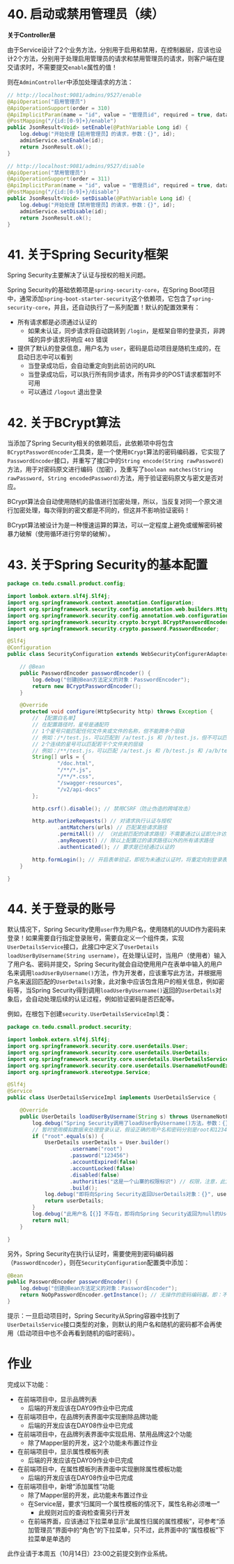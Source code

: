 # 40. 启动或禁用管理员（续）

**关于Controller层**

由于Service设计了2个业务方法，分别用于启用和禁用，在控制器层，应该也设计2个方法，分别用于处理启用管理员的请求和禁用管理员的请求，则客户端在提交请求时，不需要提交`enable`属性的值！

则在`AdminController`中添加处理请求的方法：

```java
// http://localhost:9081/admins/9527/enable
@ApiOperation("启用管理员")
@ApiOperationSupport(order = 310)
@ApiImplicitParam(name = "id", value = "管理员id", required = true, dataType = "long")
@PostMapping("/{id:[0-9]+}/enable")
public JsonResult<Void> setEnable(@PathVariable Long id) {
    log.debug("开始处理【启用管理员】的请求，参数：{}", id);
    adminService.setEnable(id);
    return JsonResult.ok();
}

// http://localhost:9081/admins/9527/disable
@ApiOperation("禁用管理员")
@ApiOperationSupport(order = 311)
@ApiImplicitParam(name = "id", value = "管理员id", required = true, dataType = "long")
@PostMapping("/{id:[0-9]+}/disable")
public JsonResult<Void> setDisable(@PathVariable Long id) {
    log.debug("开始处理【禁用管理员】的请求，参数：{}", id);
    adminService.setDisable(id);
    return JsonResult.ok();
}
```

# 41. 关于Spring Security框架

Spring Security主要解决了认证与授权的相关问题。

Spring Security的基础依赖项是`spring-security-core`，在Spring Boot项目中，通常添加`spring-boot-starter-security`这个依赖项，它包含了`spring-security-core`，并且，还自动执行了一系列配置！默认的配置效果有：

- 所有请求都是必须通过认证的
  - 如果未认证，同步请求将自动跳转到 `/login`，是框架自带的登录页，非跨域的异步请求将响应 `403` 错误
- 提供了默认的登录信息，用户名为 `user`，密码是启动项目是随机生成的，在启动日志中可以看到
  - 当登录成功后，会自动重定向到此前访问的URL
  - 当登录成功后，可以执行所有同步请求，所有异步的POST请求都暂时不可用
  - 可以通过 `/logout` 退出登录

# 42. 关于BCrypt算法

当添加了Spring Security相关的依赖项后，此依赖项中将包含`BCryptPasswordEncoder`工具类，是一个使用`BCrypt`算法的密码编码器，它实现了`PasswordEncoder`接口，并重写了接口中的`String encode(String rawPassword)`方法，用于对密码原文进行编码（加密），及重写了`boolean matches(String rawPassword, String encodedPassword)`方法，用于验证密码原文与密文是否对应。

BCrypt算法会自动使用随机的盐值进行加密处理，所以，当反复对同一个原文进行加密处理，每次得到的密文都是不同的，但这并不影响验证密码！

BCrypt算法被设计为是一种慢速运算的算法，可以一定程度上避免或缓解密码被暴力破解（使用循环进行穷举的破解）。

# 43. 关于Spring Security的基本配置

```java
package cn.tedu.csmall.product.config;

import lombok.extern.slf4j.Slf4j;
import org.springframework.context.annotation.Configuration;
import org.springframework.security.config.annotation.web.builders.HttpSecurity;
import org.springframework.security.config.annotation.web.configuration.WebSecurityConfigurerAdapter;
import org.springframework.security.crypto.bcrypt.BCryptPasswordEncoder;
import org.springframework.security.crypto.password.PasswordEncoder;

@Slf4j
@Configuration
public class SecurityConfiguration extends WebSecurityConfigurerAdapter {

    // @Bean
    public PasswordEncoder passwordEncoder() {
        log.debug("创建@Bean方法定义的对象：PasswordEncoder");
        return new BCryptPasswordEncoder();
    }

    @Override
    protected void configure(HttpSecurity http) throws Exception {
        // 【配置白名单】
        // 在配置路径时，星号是通配符
        // 1个星号只能匹配任何文件夹或文件的名称，但不能跨多个层级
        // 例如：/*/test.js，可以匹配到 /a/test.js 和 /b/test.js，但不可以匹配到 /a/b/test.js
        // 2个连续的星号可以匹配若干个文件夹的层级
        // 例如：/**/test.js，可以匹配 /a/test.js 和 /b/test.js 和 /a/b/test.js
        String[] urls = {
                "/doc.html",
                "/**/*.js",
                "/**/*.css",
                "/swagger-resources",
                "/v2/api-docs"
        };

        http.csrf().disable(); // 禁用CSRF（防止伪造的跨域攻击）

        http.authorizeRequests() // 对请求执行认证与授权
                .antMatchers(urls) // 匹配某些请求路径
                .permitAll() // （对此前匹配的请求路径）不需要通过认证即允许访问
                .anyRequest() // 除以上配置过的请求路径以外的所有请求路径
                .authenticated(); // 要求是已经通过认证的

        http.formLogin(); // 开启表单验证，即视为未通过认证时，将重定向到登录表单，如果无此配置，则直接响应403
    }

}
```

# 44. 关于登录的账号

默认情况下，Spring Security使用`user`作为用户名，使用随机的UUID作为密码来登录！如果需要自行指定登录账号，需要自定义一个组件类，实现`UserDetailsService`接口，此接口中定义了`UserDetails loadUserByUsername(String username)`，在处理认证时，当用户（使用者）输入了用户名、密码并提交，Spring Security就会自动使用用户在表单中输入的用户名来调用`loadUserByUsername()`方法，作为开发者，应该重写此方法，并根据用户名来返回匹配的`UserDetails`对象，此对象中应该包含用户的相关信息，例如密码等，当Spring Security得到调用`loadUserByUsername()`返回的`UserDetails`对象后，会自动处理后续的认证过程，例如验证密码是否匹配等。

例如，在根包下创建`security.UserDetailsServiceImpl`类：

```java
package cn.tedu.csmall.product.security;

import lombok.extern.slf4j.Slf4j;
import org.springframework.security.core.userdetails.User;
import org.springframework.security.core.userdetails.UserDetails;
import org.springframework.security.core.userdetails.UserDetailsService;
import org.springframework.security.core.userdetails.UsernameNotFoundException;
import org.springframework.stereotype.Service;

@Slf4j
@Service
public class UserDetailsServiceImpl implements UserDetailsService {

    @Override
    public UserDetails loadUserByUsername(String s) throws UsernameNotFoundException {
        log.debug("Spring Security调用了loadUserByUsername()方法，参数：{}", s);
        // 暂时使用模拟数据来处理登录认证，假设正确的用户名和密码分别是root和123456
        if ("root".equals(s)) {
            UserDetails userDetails = User.builder()
                    .username("root")
                    .password("123456")
                    .accountExpired(false)
                    .accountLocked(false)
                    .disabled(false)
                    .authorities("这是一个山寨的权限标识") // 权限，注意，此方法的参数不可以为null，在不处理权限之前，可以写一个随意的字符串值
                    .build();
            log.debug("即将向Spring Security返回UserDetails对象：{}", userDetails);
            return userDetails;
        }
        log.debug("此用户名【{}】不存在，即将向Spring Security返回为null的UserDetails值", s);
        return null;
    }

}
```

另外，Spring Security在执行认证时，需要使用到密码编码器（`PasswordEncoder`），则在`SecurityConfiguration`配置类中添加：

```java
@Bean
public PasswordEncoder passwordEncoder() {
    log.debug("创建@Bean方法定义的对象：PasswordEncoder");
    return NoOpPasswordEncoder.getInstance(); // 无操作的密码编码器，即：不会执行加密处理
}
```

提示：一旦启动项目时，Spring Security从Spring容器中找到了`UserDetailsService`接口类型的对象，则默认的用户名和随机的密码都不会再使用（启动项目中也不会再看到随机的临时密码）。

# 作业

完成以下功能：

- 在前端项目中，显示品牌列表
  - 后端的开发应该在DAY09作业中已完成
- 在前端项目中，在品牌列表界面中实现删除品牌功能
  - 后端的开发应该在DAY08作业中已完成
- 在前端项目中，在品牌列表界面中实现启用、禁用品牌这2个功能
  - 除了Mapper层的开发，这2个功能未布置过作业
- 在前端项目中，显示属性模板列表
  - 后端的开发应该在DAY09作业中已完成
- 在前端项目中，在属性模板列表界面中实现删除属性模板功能
  - 后端的开发应该在DAY08作业中已完成
- 在前端项目中，新增“添加属性”功能
  - 除了Mapper层的开发，此功能未布置过作业
  - 在Service层，要求“归属同一个属性模板的情况下，属性名称必须唯一”
    - 此规则对应的查询检查需另行开发
  - 在前端界面，应该通过下拉菜单显示“此属性归属的属性模板”，可参考“添加管理员”界面中的“角色”的下拉菜单，只不过，此界面中的“属性模板”下拉菜单是单选的

此作业请于本周五（10月14日）23:00之前提交到作业系统。